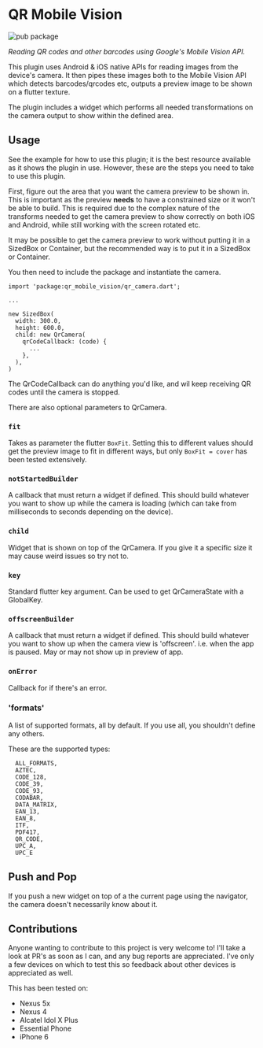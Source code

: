 # QR Mobile Vision

![pub package][version_badge]

_Reading QR codes and other barcodes using Google's Mobile Vision API._

This plugin uses Android & iOS native APIs for reading images from the device's camera.
It then pipes these images both to the Mobile Vision API which detects barcodes/qrcodes etc, 
outputs a preview image to be shown on a flutter texture.

The plugin includes a widget which performs all needed transformations on the camera
output to show within the defined area.

## Usage

See the example for how to use this plugin; it is the best resource available as it shows
the plugin in use. However, these are the steps you need to take to
use this plugin.

First, figure out the area that you want the camera preview to be shown in. This is important
as the preview __needs__ to have a constrained size or it won't be able to build. This
is required due to the complex nature of the transforms needed to get the camera preview to
show correctly on both iOS and Android, while still working with the screen rotated etc.

It may be possible to get the camera preview to work without putting it in a SizedBox or Container,
but the recommended way is to put it in a SizedBox or Container.

You then need to include the package and instantiate the camera.

```
import 'package:qr_mobile_vision/qr_camera.dart';

...

new SizedBox(
  width: 300.0,
  height: 600.0,
  child: new QrCamera(
    qrCodeCallback: (code) {
      ...
    },
  ),
)
```

The QrCodeCallback can do anything you'd like, and wil keep receiving QR codes
until the camera is stopped.

There are also optional parameters to QrCamera.

### `fit`

Takes as parameter the flutter `BoxFit`.
Setting this to different values should get the preview image to fit in
different ways, but only `BoxFit = cover` has been tested extensively.

### `notStartedBuilder`

A callback that must return a widget if defined.
This should build whatever you want to show up while the camera is loading (which can take
from milliseconds to seconds depending on the device).

### `child`

Widget that is shown on top of the QrCamera. If you give it a specific size it may cause
weird issues so try not to.

### `key`

Standard flutter key argument. Can be used to get QrCameraState with a GlobalKey.

### `offscreenBuilder`

A callback that must return a widget if defined.
This should build whatever you want to show up when the camera view is 'offscreen'.
i.e. when the app is paused. May or may not show up in preview of app.

### `onError`

Callback for if there's an error.

### 'formats'

A list of supported formats, all by default. If you use all, you shouldn't define any others.

These are the supported types:

```
  ALL_FORMATS,
  AZTEC,
  CODE_128,
  CODE_39,
  CODE_93,
  CODABAR,
  DATA_MATRIX,
  EAN_13,
  EAN_8,
  ITF,
  PDF417,
  QR_CODE,
  UPC_A,
  UPC_E
```

## Push and Pop

If you push a new widget on top of a the current page using the navigator, the camera doesn't
necessarily know about it.

## Contributions

Anyone wanting to contribute to this project is very welcome to! I'll take a look at PR's as soon
 as I can, and any bug reports are appreciated. I've only a few devices on which to test this
 so feedback about other devices is appreciated as well.
 
This has been tested on:

- Nexus 5x
- Nexus 4
- Alcatel Idol X Plus
- Essential Phone
- iPhone 6


[version_badge]: https://img.shields.io/pub/v/qr_mobile_vision.svg